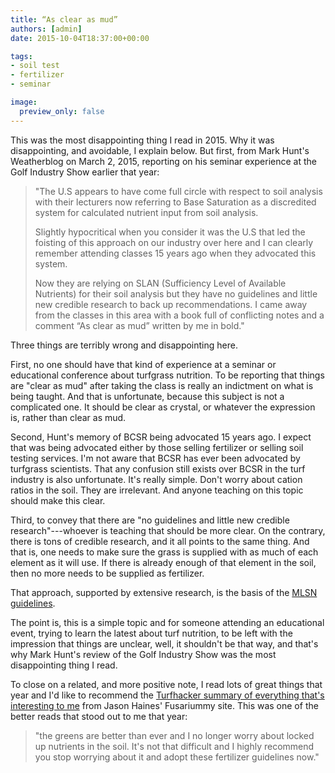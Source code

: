 ```yaml
---
title: “As clear as mud”
authors: [admin]
date: 2015-10-04T18:37:00+00:00

tags:
- soil test
- fertilizer
- seminar

image:
  preview_only: false
---
```


This was the most disappointing thing I read in 2015. Why it was disappointing, and avoidable, I explain below. But first, from Mark Hunt's Weatherblog on March 2, 2015, reporting on his seminar experience at the Golf Industry Show earlier that year:

> "The U.S appears to have come full circle with respect to soil analysis with their lecturers now referring to Base Saturation as a discredited system for calculated nutrient input from soil analysis.
> 
> Slightly hypocritical when you consider it was the U.S that led the foisting of this approach on our industry over here and I can clearly remember attending classes 15 years ago when they advocated this system.
> 
> Now they are relying on SLAN (Sufficiency Level of Available Nutrients) for their soil analysis but they have no guidelines and little new credible research to back up recommendations. I came away from the classes in this area with a book full of conflicting notes and a comment “As clear as mud” written by me in bold."

Three things are terribly wrong and disappointing here.

First, no one should have that kind of experience at a seminar or educational conference about turfgrass nutrition. To be reporting that things are "clear as mud" after taking the class is really an indictment on what is being taught. And that is unfortunate, because this subject is not a complicated one. It should be clear as crystal, or whatever the expression is, rather than clear as mud.

Second, Hunt's memory of BCSR being advocated 15 years ago. I expect that was being advocated either by those selling fertilizer or selling soil testing services. I'm not aware that BCSR has ever been advocated by turfgrass scientists. That any confusion still exists over BCSR in the turf industry is also unfortunate. It's really simple. Don't worry about cation ratios in the soil. They are irrelevant. And anyone teaching on this topic should make this clear.

Third, to convey that there are "no guidelines and little new credible research"---whoever is teaching that should be more clear. On the contrary, there is tons of credible research, and it all points to the same thing. And that is, one needs to make sure the grass is supplied with as much of each element as it will use. If there is already enough of that element in the soil, then no more needs to be supplied as fertilizer.

That approach, supported by extensive research, is the basis of the [MLSN guidelines](https://www.asianturfgrass.com/mlsn/).

The point is, this is a simple topic and for someone attending an educational event, trying to learn the latest about turf nutrition, to be left with the impression that things are unclear, well, it shouldn't be that way, and that's why Mark Hunt's review of the Golf Industry Show was the most disappointing thing I read.

To close on a related, and more positive note, I read lots of great things that year and I'd like to recommend the [Turfhacker summary of everything that's interesting to me](https://fusariummy.blogspot.com/2015/08/turfhacker-summary-of-everything-that.html) from Jason Haines' Fusariummy site. This was one of the better reads that stood out to me that year:

> "the greens are better than ever and I no longer worry about locked up nutrients in the soil. It's not that difficult and I highly recommend you stop worrying about it and adopt these fertilizer guidelines now."
